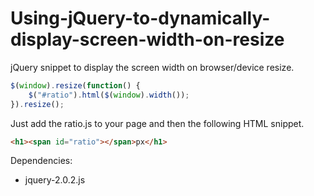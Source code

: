 # Using-jQuery-to-dynamically-display-screen-width-on-resize

jQuery snippet to display the screen width on browser/device resize.

```js
$(window).resize(function() {
    $("#ratio").html($(window).width());
}).resize();
```

Just add the ratio.js to your page and then the following HTML snippet.

```html
<h1><span id="ratio"></span>px</h1>
```
Dependencies:
- jquery-2.0.2.js
